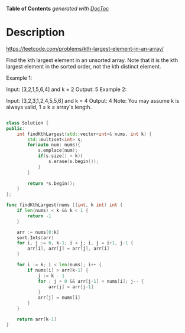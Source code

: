 <!-- START doctoc generated TOC please keep comment here to allow auto update -->
<!-- DON'T EDIT THIS SECTION, INSTEAD RE-RUN doctoc TO UPDATE -->
**Table of Contents**  *generated with [DocToc](https://github.com/thlorenz/doctoc)*

# Description
https://leetcode.com/problems/kth-largest-element-in-an-array/

Find the kth largest element in an unsorted array. Note that it is the kth largest element in the sorted order, not the kth distinct element.

Example 1:

Input: [3,2,1,5,6,4] and k = 2
Output: 5
Example 2:

Input: [3,2,3,1,2,4,5,5,6] and k = 4
Output: 4
Note: 
You may assume k is always valid, 1 ≤ k ≤ array's length.
```
```

<!-- END doctoc generated TOC please keep comment here to allow auto update -->

```cpp
class Solution {
public:
    int findKthLargest(std::vector<int>& nums, int k) {
        std::multiset<int> s;
        for(auto num: nums){
            s.emplace(num);
            if(s.size() > k){
                s.erase(s.begin());
            }
        }
        
        return *s.begin();
    }
};
```

```go
func findKthLargest(nums []int, k int) int {
	if len(nums) < k && k < 1 {
		return -1
	}

	arr := nums[0:k]
	sort.Ints(arr)
	for i, j := 0, k-1; i < j; i, j = i+1, j-1 {
		arr[i], arr[j] = arr[j], arr[i]
	}

	for i := k; i < len(nums); i++ {
		if nums[i] > arr[k-1] {
			j := k - 1
			for ; j > 0 && arr[j-1] < nums[i]; j-- {
				arr[j] = arr[j-1]
			}
			arr[j] = nums[i]
		}
	}

	return arr[k-1]
}
```